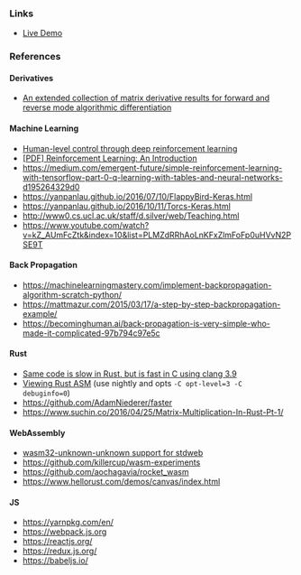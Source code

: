### Links

* [Live Demo](https://shanegibbs.github.io/spatium-wasm/)

### References

#### Derivatives

* [An extended collection of matrix derivative results for forward and reverse mode algorithmic differentiation](https://people.maths.ox.ac.uk/gilesm/files/NA-08-01.pdf)

#### Machine Learning

* [Human-level control through deep reinforcement
learning](http://www.davidqiu.com:8888/research/nature14236.pdf)
* [\[PDF\] Reinforcement Learning:
An Introduction](http://ufal.mff.cuni.cz/~straka/courses/npfl114/2016/sutton-bookdraft2016sep.pdf)
* https://medium.com/emergent-future/simple-reinforcement-learning-with-tensorflow-part-0-q-learning-with-tables-and-neural-networks-d195264329d0
* https://yanpanlau.github.io/2016/07/10/FlappyBird-Keras.html
* https://yanpanlau.github.io/2016/10/11/Torcs-Keras.html
* http://www0.cs.ucl.ac.uk/staff/d.silver/web/Teaching.html
* https://www.youtube.com/watch?v=kZ_AUmFcZtk&index=10&list=PLMZdRRhAoLnKFxZlmFoFp0uHVvN2PSE9T

#### Back Propagation

* https://machinelearningmastery.com/implement-backpropagation-algorithm-scratch-python/
* https://mattmazur.com/2015/03/17/a-step-by-step-backpropagation-example/
* https://becominghuman.ai/back-propagation-is-very-simple-who-made-it-complicated-97b794c97e5c

#### Rust

* [Same code is slow in Rust, but is fast in C using clang 3.9](https://github.com/rust-lang/rust/issues/39446)
* [Viewing Rust ASM](https://godbolt.org/g/974snH) (use nightly and opts `-C opt-level=3 -C debuginfo=0`)
* https://github.com/AdamNiederer/faster
* https://www.suchin.co/2016/04/25/Matrix-Multiplication-In-Rust-Pt-1/

#### WebAssembly

* [wasm32-unknown-unknown support for stdweb](https://github.com/koute/stdweb/issues/36)
* https://github.com/killercup/wasm-experiments
* https://github.com/aochagavia/rocket_wasm
* https://www.hellorust.com/demos/canvas/index.html

#### JS

* https://yarnpkg.com/en/
* https://webpack.js.org
* https://reactjs.org/
* https://redux.js.org/
* https://babeljs.io/
